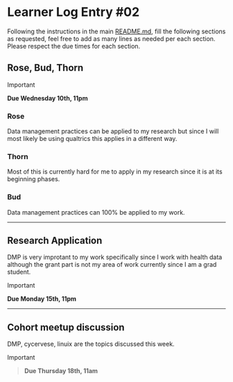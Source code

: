 # Learner Log Entry #02

Following the instructions in the main [README.md](README.md/#entries-instructions), fill the following sections as requested, feel free to add as many lines as needed per each section. Please respect the due times for each section.

## Rose, Bud, Thorn

> [!IMPORTANT]
> **Due Wednesday 10th, 11pm**

### Rose
Data management practices can be applied to my research but since I will most likely be using qualtrics this applies in a different way. 

### Thorn
Most of this is currently hard for me to apply in my research since it is at its beginning phases. 

### Bud
Data management practices can 100% be applied to my work. 

---

## Research Application
DMP is very improtant to my work specifically since I work with health data although the grant part is not my area of work currently since I am a grad student.
> [!IMPORTANT]
> **Due Monday 15th, 11pm**


---

## Cohort meetup discussion
DMP, cycervese, linuix are the topics discussed this week. 
> [!IMPORTANT]

> **Due Thursday 18th, 11am**
